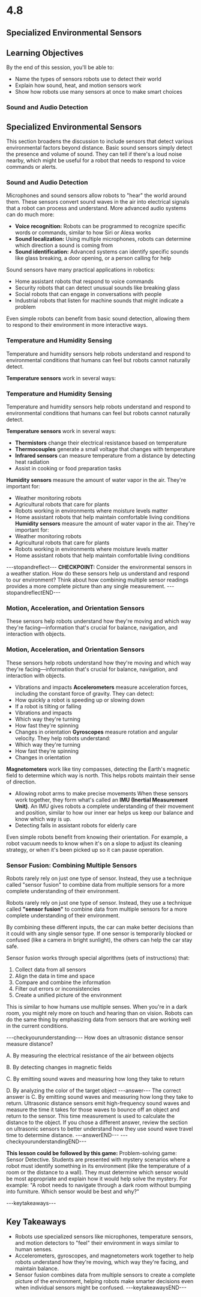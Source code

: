 # 4.8
## **Specialized Environmental Sensors**
## Learning Objectives

By the end of this session, you'll be able to:
- Name the types of sensors robots use to detect their world
- Explain how sound, heat, and motion sensors work
- Show how robots use many sensors at once to make smart choices

### **Sound and Audio Detection**
## **Specialized Environmental Sensors**

This section broadens the discussion to include sensors that detect various environmental factors beyond distance.
Basic sound sensors simply detect the presence and volume of sound. They can tell if there's a loud noise nearby, which might be useful for a robot that needs to respond to voice commands or alerts.
### **Sound and Audio Detection**

Microphones and sound sensors allow robots to "hear" the world around them. These sensors convert sound waves in the air into electrical signals that a robot can process and understand.
More advanced audio systems can do much more:
- **Voice recognition:** Robots can be programmed to recognize specific words or commands, similar to how Siri or Alexa works
- **Sound localization:** Using multiple microphones, robots can determine which direction a sound is coming from
- **Sound identification:** Advanced systems can identify specific sounds like glass breaking, a door opening, or a person calling for help

Sound sensors have many practical applications in robotics:
- Home assistant robots that respond to voice commands
- Security robots that can detect unusual sounds like breaking glass
- Social robots that can engage in conversations with people
- Industrial robots that listen for machine sounds that might indicate a problem

Even simple robots can benefit from basic sound detection, allowing them to respond to their environment in more interactive ways.

### **Temperature and Humidity Sensing**

Temperature and humidity sensors help robots understand and respond to environmental conditions that humans can feel but robots cannot naturally detect.

**Temperature sensors** work in several ways:
### **Temperature and Humidity Sensing**

Temperature and humidity sensors help robots understand and respond to environmental conditions that humans can feel but robots cannot naturally detect.

**Temperature sensors** work in several ways:
- **Thermistors** change their electrical resistance based on temperature
- **Thermocouples** generate a small voltage that changes with temperature
- **Infrared sensors** can measure temperature from a distance by detecting heat radiation
- Assist in cooking or food preparation tasks

**Humidity sensors** measure the amount of water vapor in the air. They're important for:
- Weather monitoring robots
- Agricultural robots that care for plants
- Robots working in environments where moisture levels matter
- Home assistant robots that help maintain comfortable living conditions
**Humidity sensors** measure the amount of water vapor in the air. They're important for:
- Weather monitoring robots
- Agricultural robots that care for plants
- Robots working in environments where moisture levels matter
- Home assistant robots that help maintain comfortable living conditions

---stopandreflect---
**CHECKPOINT:** Consider the environmental sensors in a weather station. How do these sensors help us understand and respond to our environment? Think about how combining multiple sensor readings provides a more complete picture than any single measurement.
---stopandreflectEND---

### **Motion, Acceleration, and Orientation Sensors**

These sensors help robots understand how they're moving and which way they're facing—information that's crucial for balance, navigation, and interaction with objects.

### **Motion, Acceleration, and Orientation Sensors**

These sensors help robots understand how they're moving and which way they're facing—information that's crucial for balance, navigation, and interaction with objects.
- Vibrations and impacts
**Accelerometers** measure acceleration forces, including the constant force of gravity. They can detect:
- How quickly a robot is speeding up or slowing down
- If a robot is tilting or falling
- Vibrations and impacts
- Which way they're turning
- How fast they're spinning
- Changes in orientation
**Gyroscopes** measure rotation and angular velocity. They help robots understand:
- Which way they're turning
- How fast they're spinning
- Changes in orientation

**Magnetometers** work like tiny compasses, detecting the Earth's magnetic field to determine which way is north. This helps robots maintain their sense of direction.
- Allowing robot arms to make precise movements
When these sensors work together, they form what's called an **IMU (Inertial Measurement Unit)**. An IMU gives robots a complete understanding of their movement and position, similar to how our inner ear helps us keep our balance and know which way is up.
- Detecting falls in assistant robots for elderly care

Even simple robots benefit from knowing their orientation. For example, a robot vacuum needs to know when it's on a slope to adjust its cleaning strategy, or when it's been picked up so it can pause operation.

### **Sensor Fusion: Combining Multiple Sensors**

Robots rarely rely on just one type of sensor. Instead, they use a technique called "sensor fusion" to combine data from multiple sensors for a more complete understanding of their environment.

Robots rarely rely on just one type of sensor. Instead, they use a technique called **"sensor fusion"** to combine data from multiple sensors for a more complete understanding of their environment.

By combining these different inputs, the car can make better decisions than it could with any single sensor type. If one sensor is temporarily blocked or confused (like a camera in bright sunlight), the others can help the car stay safe.

Sensor fusion works through special algorithms (sets of instructions) that:
1. Collect data from all sensors
2. Align the data in time and space
3. Compare and combine the information
4. Filter out errors or inconsistencies
5. Create a unified picture of the environment

This is similar to how humans use multiple senses. When you're in a dark room, you might rely more on touch and hearing than on vision. Robots can do the same thing by emphasizing data from sensors that are working well in the current conditions.

---checkyourunderstanding---
How does an ultrasonic distance sensor measure distance?

A. By measuring the electrical resistance of the air between objects

B. By detecting changes in magnetic fields

C. By emitting sound waves and measuring how long they take to return

D. By analyzing the color of the target object
---answer---
The correct answer is C. By emitting sound waves and measuring how long they take to return. Ultrasonic distance sensors emit high-frequency sound waves and measure the time it takes for those waves to bounce off an object and return to the sensor. This time measurement is used to calculate the distance to the object. If you chose a different answer, review the section on ultrasonic sensors to better understand how they use sound wave travel time to determine distance.
---answerEND---
---checkyourunderstandingEND---

**This lesson could be followed by this game:**
Problem-solving game: Sensor Detective. Students are presented with mystery scenarios where a robot must identify something in its environment (like the temperature of a room or the distance to a wall). They must determine which sensor would be most appropriate and explain how it would help solve the mystery. For example: "A robot needs to navigate through a dark room without bumping into furniture. Which sensor would be best and why?"




---keytakeaways---
## Key Takeaways
- Robots use specialized sensors like microphones, temperature sensors, and motion detectors to "feel" their environment in ways similar to human senses.
- Accelerometers, gyroscopes, and magnetometers work together to help robots understand how they're moving, which way they're facing, and maintain balance.
- Sensor fusion combines data from multiple sensors to create a complete picture of the environment, helping robots make smarter decisions even when individual sensors might be confused.
---keytakeawaysEND---